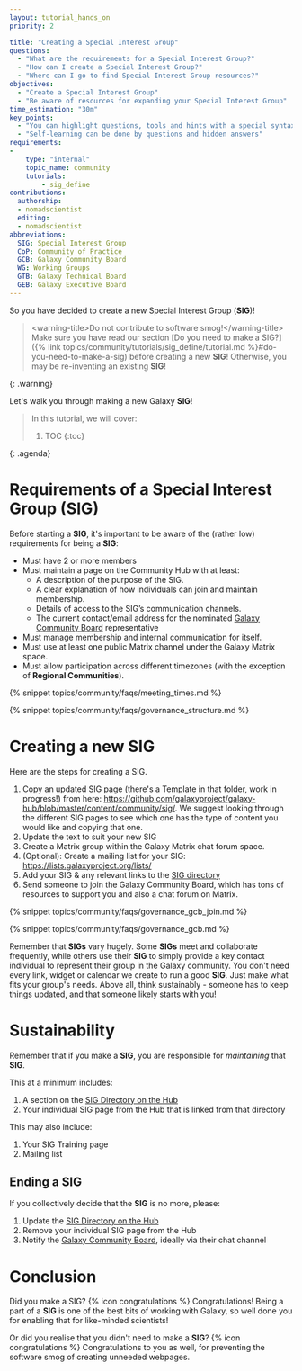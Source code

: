 ```yaml
---
layout: tutorial_hands_on
priority: 2

title: "Creating a Special Interest Group"
questions:
  - "What are the requirements for a Special Interest Group?"
  - "How can I create a Special Interest Group?"
  - "Where can I go to find Special Interest Group resources?"
objectives:
  - "Create a Special Interest Group"
  - "Be aware of resources for expanding your Special Interest Group"
time_estimation: "30m"
key_points:
  - "You can highlight questions, tools and hints with a special syntax"
  - "Self-learning can be done by questions and hidden answers"
requirements:
-
    type: "internal"
    topic_name: community
    tutorials:
        - sig_define
contributions:
  authorship:
  - nomadscientist
  editing:
  - nomadscientist
abbreviations:
  SIG: Special Interest Group
  CoP: Community of Practice
  GCB: Galaxy Community Board
  WG: Working Groups
  GTB: Galaxy Technical Board
  GEB: Galaxy Executive Board
---
```


So you have decided to create a new Special Interest Group (**SIG**)!


> <warning​-title>Do not contribute to software smog!</warning​-title>
> Make sure you have read our section [Do you need to make a SIG?]({% link topics/community/tutorials/sig_define/tutorial.md %}#do-you-need-to-make-a-sig) before creating a new **SIG**! Otherwise, you may be re-inventing an existing **SIG**!
>
{: .warning}

Let's walk you through making a new Galaxy **SIG**!

> <agenda-title></agenda-title>
>
> In this tutorial, we will cover:
>
> 1. TOC
> {:toc}
>
{: .agenda}

# Requirements of a Special Interest Group (SIG)

Before starting a **SIG**, it's important to be aware of the (rather low) requirements for being a **SIG**:

* Must have 2 or more members
* Must maintain a page on the Community Hub with at least:
  * A description of the purpose of the SIG.
  * A clear explanation of how individuals can join and maintain membership.
  * Details of access to the SIG’s communication channels.
  * The current contact/email address for the nominated [Galaxy Community Board](https://galaxyproject.org/community/governance/gcb/) representative
* Must manage membership and internal communication for itself.
* Must use at least one public Matrix channel under the Galaxy Matrix space.
* Must allow participation across different timezones (with the exception of **Regional Communities**).

{% snippet topics/community/faqs/meeting_times.md %}

{% snippet topics/community/faqs/governance_structure.md %}

# Creating a new SIG

Here are the steps for creating a SIG.

1. Copy an updated SIG page (there's a Template in that folder, work in progress!) from here: https://github.com/galaxyproject/galaxy-hub/blob/master/content/community/sig/. We suggest looking through the different SIG pages to see which one has the type of content you would like and copying that one.
2. Update the text to suit your new SIG
3. Create a Matrix group within the Galaxy Matrix chat forum space.
4. (Optional): Create a mailing list for your SIG: https://lists.galaxyproject.org/lists/
5. Add your SIG & any relevant links to the [SIG directory](https://github.com/galaxyproject/galaxy-hub/blob/master/content/community/sig/index.md)
6. Send someone to join the Galaxy Community Board, which has tons of resources to support you and also a chat forum on Matrix.

{% snippet topics/community/faqs/governance_gcb_join.md %}

{% snippet topics/community/faqs/governance_gcb.md %}

Remember that **SIGs** vary hugely. Some **SIGs** meet and collaborate frequently, while others use their **SIG** to simply provide a key contact individual to represent their group in the Galaxy community. You don't need every link, widget or calendar we create to run a good **SIG**. Just make what fits your group's needs. Above all, think sustainably - someone has to keep things updated, and that someone likely starts with you!

# Sustainability

Remember that if you make a **SIG**, you are responsible for *maintaining* that **SIG**.

This at a minimum includes:

1. A section on the [SIG Directory on the Hub](https://galaxyproject.org/community/sig/)
2. Your individual SIG page from the Hub that is linked from that directory

This may also include:
1. Your SIG Training page
2. Mailing list

## Ending a SIG

If you collectively decide that the **SIG** is no more, please:

1. Update the [SIG Directory on the Hub](https://galaxyproject.org/community/sig/)
2. Remove your individual SIG page from the Hub
3. Notify the [Galaxy Community Board](https://galaxyproject.org/community/governance/gcb/), ideally via their chat channel

# Conclusion

Did you make a SIG? {% icon congratulations %} Congratulations! Being a part of a **SIG** is one of the best bits of working with Galaxy, so well done you for enabling that for like-minded scientists!

Or did you realise that you didn't need to make a **SIG**? {% icon congratulations %} Congratulations to you as well, for preventing the software smog of creating unneeded webpages.
